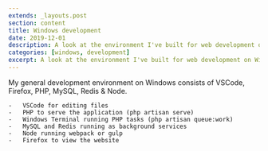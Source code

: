 ```yaml
---
extends: _layouts.post
section: content
title: Windows development
date: 2019-12-01
description: A look at the environment I've built for web development on Windows.
categories: [windows, development]
excerpt: A look at the environment I've built for web development on Windows.
---
```


My general development environment on Windows consists of VSCode, Firefox, PHP, 
MySQL, Redis &amp; Node.

    -   VSCode for editing files
    -   PHP to serve the application (php artisan serve)
    -   Windows Terminal running PHP tasks (php artisan queue:work)
    -   MySQL and Redis running as background services
    -   Node running webpack or gulp
    -   Firefox to view the website
